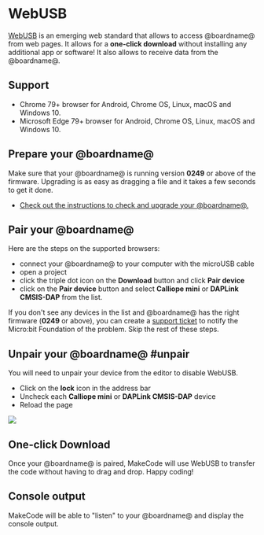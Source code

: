 # WebUSB

[WebUSB](https://wicg.github.io/webusb/) is an emerging web standard that allows to access @boardname@ from web pages. 
It allows for a **one-click download** without installing any additional app or software! It also allows to receive data from the @boardname@.

## Support

* Chrome 79+ browser for Android, Chrome OS, Linux, macOS and Windows 10.
* Microsoft Edge 79+ browser for Android, Chrome OS, Linux, macOS and Windows 10.

## Prepare your @boardname@

Make sure that your @boardname@ is running version **0249** or above of the firmware. Upgrading is as easy as dragging a file and it takes a few seconds to get it done.

* [Check out the instructions to check and upgrade your @boardname@.](/device/usb/webusb/troubleshoot)

## Pair your @boardname@

Here are the steps on the supported browsers:

* connect your @boardname@ to your computer with the microUSB cable
* open a project
* click the triple dot icon on the **Download** button and click **Pair device**
* click on the **Pair device** button and select **Calliope mini** or **DAPLink CMSIS-DAP** from the list.

If you don't see any devices in the list and @boardname@ has the right firmware (**0249** or above), you can create a [support ticket](https://support.microbit.org/support/tickets/new) to notify the Micro:bit Foundation of the problem. Skip the rest of these steps.

## Unpair your @boardname@ #unpair

You will need to unpair your device from the editor to disable WebUSB.

* Click on the **lock** icon in the address bar
* Uncheck each **Calliope mini** or **DAPLink CMSIS-DAP** device
* Reload the page

![](/static/webusb/unpair.gif)

## One-click Download

Once your @boardname@ is paired, MakeCode will use WebUSB to transfer the code without having to drag and drop. Happy coding!

## Console output

MakeCode will be able to "listen" to your @boardname@ and display the console output.
